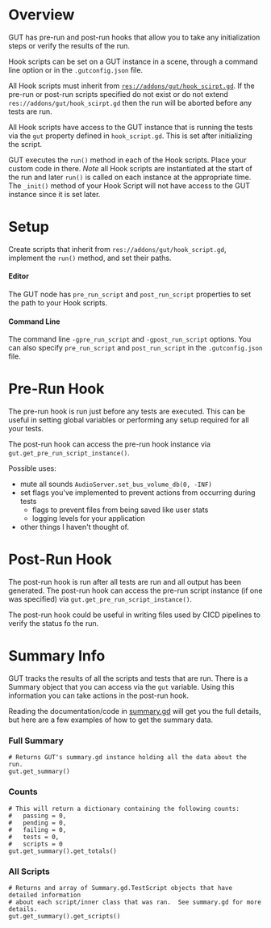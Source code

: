 # Overview
GUT has pre-run and post-run hooks that allow you to take any initialization steps or verify the results of the run.

Hook scripts can be set on a GUT instance in a scene, through a command line option or in the `.gutconfig.json` file.

All Hook scripts must inherit from [`res://addons/gut/hook_scirpt.gd`](https://github.com/bitwes/Gut/blob/master/addons/gut/hook_script.gd).  If the pre-run or post-run scripts specified do not exist or do not extend `res://addons/gut/hook_scirpt.gd` then the run will be aborted before any tests are run.

All Hook scripts have access to the GUT instance that is running the tests via the `gut` property defined in `hook_script.gd`.  This is set after initializing the script.

GUT executes the `run()` method in  each of the Hook scripts.  Place your  custom code in there.  *Note* all Hook scripts are instantiated at the start of the run and later `run()` is called on each instance at the appropriate time.  The `_init()` method of your Hook Script will not have access to the GUT instance since it is set  later.

# Setup
Create scripts that inherit from `res://addons/gut/hook_script.gd`, implement the `run()` method, and set their paths.

#### Editor
The GUT node has `pre_run_script` and `post_run_script` properties to set the path to your Hook scripts.

#### Command Line
The command line `-gpre_run_script` and `-gpost_run_script` options.  You can also specify `pre_run_script` and `post_run_script` in the `.gutconfig.json` file.

# Pre-Run Hook
The pre-run hook is run just before any tests are executed.  This can be useful in setting global variables or performing any setup required for all your tests.

The post-run hook can access the pre-run hook instance via `gut.get_pre_run_script_instance()`.

Possible uses:
* mute all sounds `AudioServer.set_bus_volume_db(0, -INF)`
* set flags you've implemented to prevent actions from occurring during tests
  * flags to prevent files from being saved like user stats
  * logging levels for your application
* other things I haven't thought of.

# Post-Run Hook
The post-run hook is run after all tests are run and all output has been generated.  The post-run hook can access the pre-run script instance (if one was specified) via `gut.get_pre_run_script_instance()`.

The post-run hook could be useful in writing files used by CICD pipelines to verify the status fo the run.

# Summary Info
GUT tracks the results of all the scripts and tests that are run.  There is a Summary object that you can access via the `gut` variable.  Using this information you can take actions in the post-run hook.

Reading the documentation/code in [summary.gd](https://github.com/bitwes/Gut/blob/master/addons/gut/summary.gd) will get you the full details, but here are a few examples of how to get the summary data.

### Full Summary
```
# Returns GUT's summary.gd instance holding all the data about the run.
gut.get_summary()
```

### Counts
```
# This will return a dictionary containing the following counts:
#   passing = 0,
#   pending = 0,
#   failing = 0,
#   tests = 0,
#   scripts = 0
gut.get_summary().get_totals()
```

### All Scripts
```
# Returns and array of Summary.gd.TestScript objects that have detailed information
# about each script/inner class that was ran.  See summary.gd for more details.
gut.get_summary().get_scripts()
```
